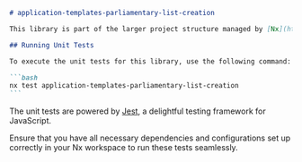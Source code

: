 ````markdown
# application-templates-parliamentary-list-creation

This library is part of the larger project structure managed by [Nx](https://nx.dev).

## Running Unit Tests

To execute the unit tests for this library, use the following command:

```bash
nx test application-templates-parliamentary-list-creation
```
````

The unit tests are powered by [Jest](https://jestjs.io), a delightful testing framework for JavaScript.

Ensure that you have all necessary dependencies and configurations set up correctly in your Nx workspace to run these tests seamlessly.

```

```
